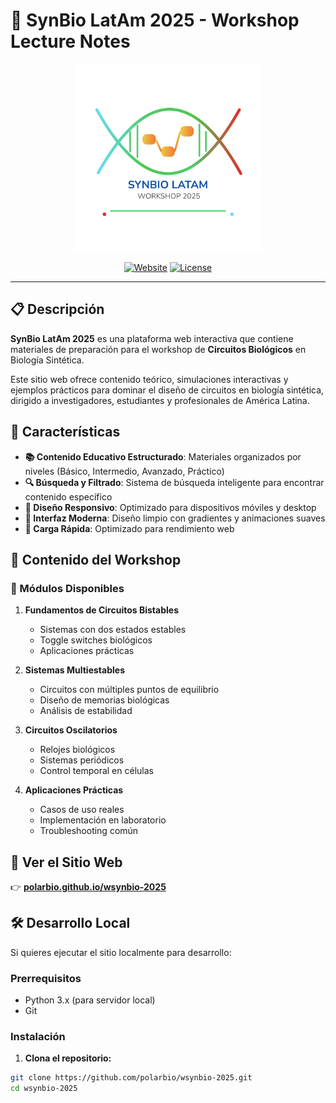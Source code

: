 # 🧬 SynBio LatAm 2025 - Workshop Lecture Notes

<div align="center">
  <img src="./images/logot.svg" alt="SynBio LATAM 2025" width="300">
  
  [![Website](https://img.shields.io/badge/Website-Live-brightgreen?style=for-the-badge)](https://polarbio.github.io/wsynbio-2025/)
  [![License](https://img.shields.io/badge/License-MIT-blue?style=for-the-badge)](LICENSE)

</div>

---

## 📋 Descripción

**SynBio LatAm 2025** es una plataforma web interactiva que contiene materiales de preparación para el workshop de **Circuitos Biológicos** en Biología Sintética. 

Este sitio web ofrece contenido teórico, simulaciones interactivas y ejemplos prácticos para dominar el diseño de circuitos en biología sintética, dirigido a investigadores, estudiantes y profesionales de América Latina.

## 🌟 Características

- **📚 Contenido Educativo Estructurado**: Materiales organizados por niveles (Básico, Intermedio, Avanzado, Práctico)
- **🔍 Búsqueda y Filtrado**: Sistema de búsqueda inteligente para encontrar contenido específico
- **📱 Diseño Responsivo**: Optimizado para dispositivos móviles y desktop
- **🎨 Interfaz Moderna**: Diseño limpio con gradientes y animaciones suaves
- **🚀 Carga Rápida**: Optimizado para rendimiento web

## 📖 Contenido del Workshop

### 🔬 Módulos Disponibles

1. **Fundamentos de Circuitos Bistables**
   - Sistemas con dos estados estables
   - Toggle switches biológicos
   - Aplicaciones prácticas

2. **Sistemas Multiestables**
   - Circuitos con múltiples puntos de equilibrio
   - Diseño de memorias biológicas
   - Análisis de estabilidad

3. **Circuitos Oscilatorios**
   - Relojes biológicos
   - Sistemas periódicos
   - Control temporal en células

4. **Aplicaciones Prácticas**
   - Casos de uso reales
   - Implementación en laboratorio
   - Troubleshooting común

## 🚀 Ver el Sitio Web

👉 **[polarbio.github.io/wsynbio-2025](https://polarbio.github.io/wsynbio-2025/)**

## 🛠️ Desarrollo Local

Si quieres ejecutar el sitio localmente para desarrollo:

### Prerrequisitos
- Python 3.x (para servidor local)
- Git

### Instalación

1. **Clona el repositorio:**
```bash
git clone https://github.com/polarbio/wsynbio-2025.git
cd wsynbio-2025